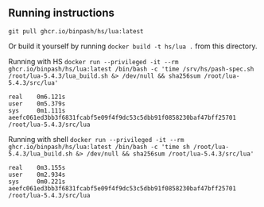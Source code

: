 ## Running instructions

`git pull ghcr.io/binpash/hs/lua:latest`

Or build it yourself by running `docker build -t hs/lua .` from this directory.

Running with HS
`docker run --privileged -it --rm ghcr.io/binpash/hs/lua:latest /bin/bash -c 'time /srv/hs/pash-spec.sh /root/lua-5.4.3/lua_build.sh &> /dev/null && sha256sum /root/lua-5.4.3/src/lua'`

```
real    0m6.121s
user    0m5.379s
sys     0m1.111s
aeefc061ed3bb3f6831fcabf5e09f4f9dc53c5dbb91f0858230baf47bff25701  /root/lua-5.4.3/src/lua
```

Running with shell
`docker run --privileged -it --rm ghcr.io/binpash/hs/lua:latest /bin/bash -c 'time sh /root/lua-5.4.3/lua_build.sh &> /dev/null && sha256sum /root/lua-5.4.3/src/lua'`

```
real    0m3.155s
user    0m2.934s
sys     0m0.221s
aeefc061ed3bb3f6831fcabf5e09f4f9dc53c5dbb91f0858230baf47bff25701  /root/lua-5.4.3/src/lua
```
